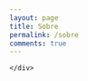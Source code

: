 ```yaml
---
layout: page
title: Sobre
permalink: /sobre
comments: true
---
```


<div class="row justify-content-between">
    <div class="col-md-8 pr-5">

    </div>
</div>
